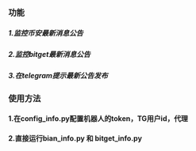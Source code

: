 ### 功能
##### 1.监控币安最新消息公告
##### 2.监控bitget最新消息公告
##### 3.在telegram提示最新公告发布
### 使用方法
#### 1.在config_info.py配置机器人的token，TG用户id，代理
#### 2.直接运行bian_info.py 和 bitget_info.py